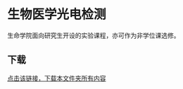 # 生物医学光电检测

生命学院面向研究生开设的实验课程，亦可作为非学位课选修。

## 下载

[点击该链接，下载本文件夹所有内容](https://xovee.github.io/gitzip/?https://github.com/UESTC-Course/uestc-course/tree/master/课程目录/生物医学光电检测)
